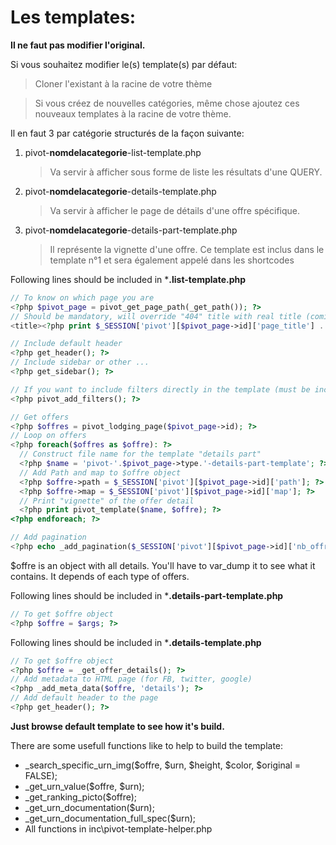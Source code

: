 

# Les templates:

**Il ne faut pas modifier l'original.** 

Si vous souhaitez modifier le(s) template(s) par défaut: 
 > Cloner l'existant à la racine de votre thème
 
 > Si vous créez de nouvelles catégories, même chose ajoutez ces nouveaux templates à la racine de votre thème.

Il en faut 3 par catégorie structurés de la façon suivante:
1. pivot-**nomdelacategorie**-list-template.php
    > Va servir à afficher sous forme de liste les résultats d'une QUERY.

2. pivot-**nomdelacategorie**-details-template.php
    > Va servir à afficher le page de détails d'une offre spécifique.

3. pivot-**nomdelacategorie**-details-part-template.php
    > Il représente la vignette d'une offre.
    > Ce template est inclus dans le template n°1 et sera également appelé dans les shortcodes

Following lines should be included in ***.list-template.php**

```php
// To know on which page you are
<?php $pivot_page = pivot_get_page_path(_get_path()); ?>
// Should be mandatory, will override "404" title with real title (coming from 'manage page')
<title><?php print $_SESSION['pivot'][$pivot_page->id]['page_title'] .' - '. get_bloginfo('name');?></title>

// Include default header
<?php get_header(); ?>
// Include sidebar or other ...
<?php get_sidebar(); ?>

// If you want to include filters directly in the template (must be include in the beginning)
<?php pivot_add_filters(); ?>

// Get offers
<?php $offres = pivot_lodging_page($pivot_page->id); ?>
// Loop on offers
<?php foreach($offres as $offre): ?>
  // Construct file name for the template "details part"
  <?php $name = 'pivot-'.$pivot_page->type.'-details-part-template'; ?>
  // Add Path and map to $offre object
  <?php $offre->path = $_SESSION['pivot'][$pivot_page->id]['path']; ?>
  <?php $offre->map = $_SESSION['pivot'][$pivot_page->id]['map']; ?>
  // Print "vignette" of the offer detail
  <?php print pivot_template($name, $offre); ?>
<?php endforeach; ?>

// Add pagination
<?php echo _add_pagination($_SESSION['pivot'][$pivot_page->id]['nb_offres']); ?>
```

$offre is an object with all details. You'll have to var_dump it to see what it contains. It depends of each type of offers.

Following lines should be included in ***.details-part-template.php**

```php
// To get $offre object
<?php $offre = $args; ?>
```
Following lines should be included in ***.details-template.php**

```php
// To get $offre object
<?php $offre = _get_offer_details(); ?>
// Add metadata to HTML page (for FB, twitter, google)
<?php _add_meta_data($offre, 'details'); ?>
// Add default header to the page
<?php get_header(); ?>
```
**Just browse default template to see how it's build.**

There are some usefull functions like to help to build the template:
* _search_specific_urn_img($offre, $urn, $height, $color, $original = FALSE);
* _get_urn_value($offre, $urn);
* _get_ranking_picto($offre);
* _get_urn_documentation($urn);
* _get_urn_documentation_full_spec($urn);
* All functions in inc\pivot-template-helper.php

